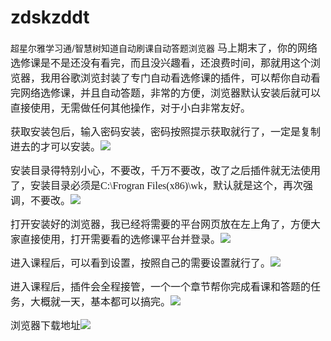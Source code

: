 # zdskzddt
超星尔雅学习通/智慧树知道自动刷课自动答题浏览器
<span style="font-size: 16px; font-family: 楷体;">马上期末了，你的网络选修课是不是还没有看完，而且没兴趣看，还浪费时间，那就用这个浏览器，我用谷歌浏览封装了专门自动看选修课的插件，可以帮你自动看完网络选修课，并且自动答题，非常的方便，浏览器默认安装后就可以直接使用，无需做任何其他操作，对于小白非常友好。</span>

<span style="font-size: 16px; font-family: 楷体;">获取安装包后，输入密码安装，密码按照提示获取就行了，一定是复制进去的才可以安装。<img class="aligncenter size-full" src="https://imgs.mznzd.com/imgs/1712/1.png" /></span>

<span style="font-size: 16px; font-family: 楷体;">安装目录得特别小心，不要改，千万不要改，改了之后插件就无法使用了，安装目录必须是C:\Frogran Files(x86)\wk，默认就是这个，再次强调，不要改。<img class="aligncenter size-full" src="https://imgs.mznzd.com/imgs/1712/2.png" /></span>

<span style="font-size: 16px; font-family: 楷体;">打开安装好的浏览器，我已经将需要的平台网页放在左上角了，方便大家直接使用，打开需要看的选修课平台并登录。<img class="aligncenter size-full" src="https://imgs.mznzd.com/imgs/1712/3.png"/></span>

<span style="font-size: 16px; font-family: 楷体;">进入课程后，可以看到设置，按照自己的需要设置就行了。<img class="aligncenter size-full" src="https://imgs.mznzd.com/imgs/1712/4.png"/></span>

<span style="font-size: 16px; font-family: 楷体;">进入课程后，插件会全程接管，一个一个章节帮你完成看课和答题的任务，大概就一天，基本都可以搞完。<img class="aligncenter size-full" src="https://imgs.mznzd.com/imgs/1712/5.png"/></span>

<span style="font-size: 16px; font-family: 楷体;">浏览器下载地址<img class="aligncenter size-full" src="https://mznzd.com/?qr=cGFnZXMvZGV0YWlsL2RldGFpbD9pZD0xNzEy"/></span>
